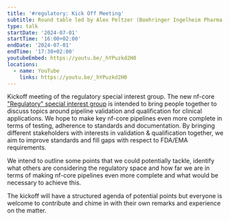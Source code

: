 ```yaml
---
title: '#regulatory: Kick Off Meeting'
subtitle: Round table led by Alex Peltzer (Boehringer Ingelheim Pharma GmbH)
type: talk
startDate: '2024-07-01'
startTime: '16:00+02:00'
endDate: '2024-07-01'
endTime: '17:30+02:00'
youtubeEmbed: https://youtu.be/_hYPuzkd2H0
locations:
  - name: YouTube
    links: https://youtu.be/_hYPuzkd2H0
---
```


Kickoff meeting of the regulatory special interest group. The new nf-core ["Regulatory" special interest group](https://nf-co.re/special-interest-groups/regulatory) is intended to bring people together to discuss topics around pipeline validation and qualification for clinical applications. We hope to make key nf-core pipelines even more complete in terms of testing, adherence to standards and documentation. By bringing different stakeholders with interests in validation & qualification together, we aim to improve standards and fill gaps with respect to FDA/EMA requirements.

We intend to outline some points that we could potentially tackle, identify what others are considering the regulatory space and how far we are in terms of making nf-core pipelines even more complete and what would be necessary to achieve this.

The kickoff will have a structured agenda of potential points but everyone is welcome to contribute and chime in with their own remarks and experience on the matter.
